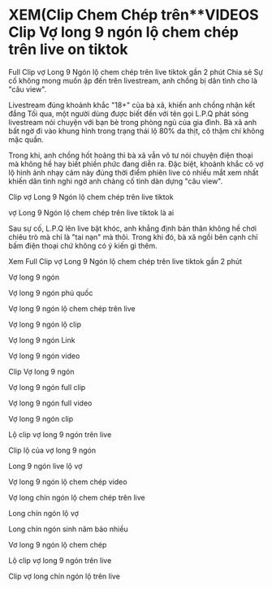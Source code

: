 # XEM(Clip Chem Chép trên**VIDEOS Clip Vợ long 9 ngón lộ chem chép trên live on  tiktok

Full Clip vợ Long 9 Ngón lộ chem chép trên live tiktok gần 2 phút
Chia sẻ
Sự cố không mong muốn ập đến trên livestream, anh chồng bị dân tình cho là "câu view".


Livestream đúng khoảnh khắc "18+" của bà xã, khiến anh chồng nhận kết đắng
Tối qua, một người dùng được biết đến với tên gọi L.P.Q phát sóng livestream nói chuyện với bạn bè trong phòng ngủ của gia đình. Bà xã anh bất ngờ đi vào khung hình trong trạng thái lộ 80% da thịt, cô thậm chí không mặc quần.

Trong khi, anh chồng hốt hoảng thì bà xã vẫn vô tư nói chuyện điện thoại mà không hề hay biết phiền phức đang diễn ra. Đặc biệt, khoảnh khắc cô vợ lộ hình ảnh nhạy cảm này đúng thời điểm phiên live có nhiều mắt xem nhất khiến dân tình nghi ngờ anh chàng cố tình dàn dựng "câu view".

Clip vợ Long 9 Ngón lộ chem chép trên live tiktok



vợ Long 9 Ngón lộ chem chép trên live tiktok là ai

Sau sự cố, L.P.Q lên live bật khóc, anh khẳng định bản thân không hề chơi chiêu trò mà chỉ là "tai nạn" mà thôi. Trong khi đó, bà xã ngồi bên cạnh chỉ bấm điện thoại chứ không có ý kiến gì thêm.

Xem Full Clip vợ Long 9 Ngón lộ chem chép trên live tiktok gần 2 phút

Vợ long 9 ngón

Vợ long 9 ngón phú quốc

Vợ long 9 ngón lộ chem chép trên live

Vợ long 9 ngón lộ clip

Vợ long 9 ngón Link

Vợ long 9 ngón video

Clip Vợ long 9 ngón

Vợ long 9 ngón full clip

Vợ long 9 ngón full video

Vợ long 9 ngón clip

Lộ clip vợ long 9 ngón trên live

Clip lộ của vợ long 9 ngón

Long 9 ngón live lộ vợ

Vợ long 9 ngón lộ chem chép video

Vợ long chín ngón lộ chem chép trên live

Long chín ngón lộ vợ

Long chín ngón sinh năm bảo nhiều

Vơ long 9 ngón lộ chem chép

Lộ clip vợ long 9 ngón trên live

Clip vợ long chín ngón lộ trên live
